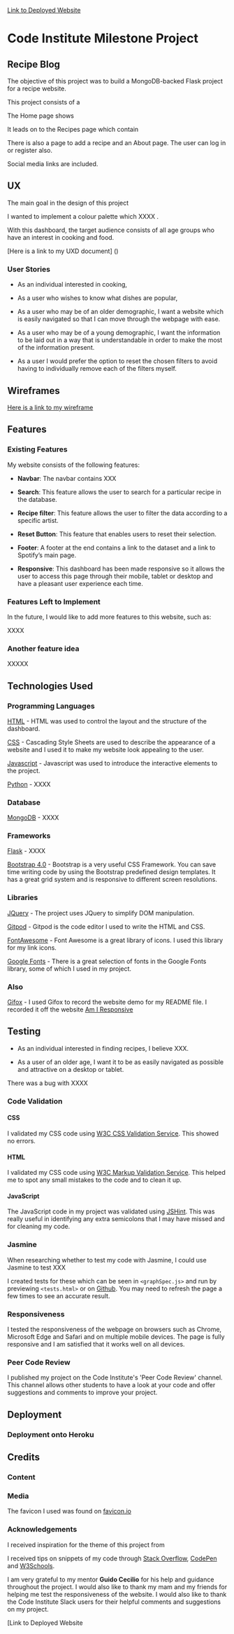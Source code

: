 [Link to Deployed Website]( link )

# Code Institute Milestone Project 
## Recipe Blog 

The objective of this project was to build a MongoDB-backed Flask project for a recipe website. 

This project consists of a  

The Home page shows 

It leads on to the Recipes page which contain 

There is also a page to add a recipe and an About page. The user can log in or register also.

Social media links are included. 



## UX

The main goal in the design of this project 

I wanted to implement a colour palette which XXXX . 

With this dashboard, the target audience consists of all age groups who have an interest in cooking and food. 

[Here is a link to my UXD document] ()

### User Stories

* As an individual interested in cooking, 

* As a user who wishes to know what dishes are popular, 

* As a user who may be of an older demographic, I want a website which is easily navigated so that I can move through the webpage with ease.

* As a user who may be of a young demographic, I want the information to be laid out in a way that is understandable in order to make the most of the information present. 

* As a user I would prefer the option to reset the chosen filters to avoid having to individually remove each of the filters myself. 

## Wireframes

[Here is a link to my wireframe]( )


## Features
### Existing Features
My website consists of the following features: 

* **Navbar**: The navbar contains XXX

* **Search**: This feature allows the user to search for a particular recipe in the database. 

* **Recipe filter**: This feature allows the user to filter the data according to a specific artist.

* **Reset Button**: This feature that enables users to reset their selection.

* **Footer**: A footer at the end contains a link to the dataset and a link to Spotify’s main page. 

* **Responsive**: This dashboard has been made responsive so it allows the user to access this page through their mobile, tablet or desktop and have a pleasant user experience each time.

### Features Left to Implement

In the future, I would like to add more features to this website, such as:

XXXX 

### Another feature idea

XXXXX

## Technologies Used

### Programming Languages 

[HTML](https://en.wikipedia.org/wiki/HTML) -
HTML was used to control the layout and the structure of the dashboard.

[CSS](https://en.wikipedia.org/wiki/Cascading_Style_Sheets) -
Cascading Style Sheets are used to describe the appearance of a website and I used it to make my website look appealing to the user.

[Javascript]( https://www.javascript.com/) - 
Javascript was used to introduce the interactive elements to the project. 

[Python]( https://www.python.org/) - 
XXXX

### Database

[MongoDB]( https://www.mongodb.com/) - 
XXXX

### Frameworks 

[Flask]( https://www.palletsprojects.com/p/flask/) - 
XXXX

[Bootstrap 4.0](https://getbootstrap.com/) - 
Bootstrap is a very useful CSS Framework. You can save time writing code by using the Bootstrap predefined design templates. It has a great grid system and is responsive to different screen resolutions.

### Libraries 

[JQuery](https://jquery.com/) - 
The project uses JQuery to simplify DOM manipulation.

[Gitpod](https://www.gitpod.io/) - 
Gitpod is the code editor I used to write the HTML and CSS.

[FontAwesome](https://fontawesome.com/) - 
Font Awesome is a great library of icons. I used this library for my link icons.

[Google Fonts](https://fonts.google.com/) - 
There is a great selection of fonts in the Google Fonts library, some of which I used in my project. 

### Also

[Gifox](https://gifox.io/) - 
I used Gifox to record the website demo for my README file. I recorded it off the website [Am I Responsive](http://ami.responsivedesign.is/?url=https%3A%2F%2Fmelbiggs.github.io%2Fifd-milestoneproject%2F#)

## Testing
* As an individual interested in finding recipes, I believe XXX.

* As a user of an older age, I want it to be as easily navigated as possible and attractive on a desktop or tablet. 

There was a bug with XXXX 

### Code Validation

#### CSS
I validated my CSS code using [W3C CSS Validation Service](https://jigsaw.w3.org/css-validator/). This showed no errors.

#### HTML
I validated my CSS code using [W3C Markup Validation Service]( https://validator.w3.org/). This helped me to spot any small mistakes to the code and to clean it up. 

#### JavaScript
The JavaScript code in my project was validated using [JSHint]( https://jshint.com/). This was really useful in identifying any extra semicolons that I may have missed and for cleaning my code. 

### Jasmine
When researching whether to test my code with Jasmine, I could use Jasmine to test XXX

I created tests for these which can be seen in `<graphSpec.js>` and run by previewing `<tests.html>` or on [Github](https://melbiggs.github.io/ifd-milestoneproject/tests.html). You may need to refresh the page a few times to see an accurate result.

### Responsiveness
I tested the responsiveness of the webpage on browsers such as Chrome, Microsoft Edge and Safari and on multiple mobile devices. The page is fully responsive and I am satisfied that it works well on all devices.

### Peer Code Review
I published my project on the Code Institute's 'Peer Code Review' channel. This channel allows other students to have a look at your code and offer suggestions and comments to improve your project. 

## Deployment

### Deployment onto Heroku 

## Credits

### Content

### Media
The favicon I used was found on [favicon.io](https://favicon.io/emoji-favicons/)

### Acknowledgements
I received inspiration for the theme of this project from

I received tips on snippets of my code through [Stack Overflow](https://stackoverflow.com/), [CodePen]( https://codepen.io/) and [W3Schools](https://www.w3schools.com/).

I am very grateful to my mentor **Guido Cecilio** for his help and guidance throughout the project. I would also like to thank my mam and my friends for helping me test the responsiveness of the website. I would also like to thank the Code Institute Slack users for their helpful comments and suggestions on my project. 

[Link to Deployed Website